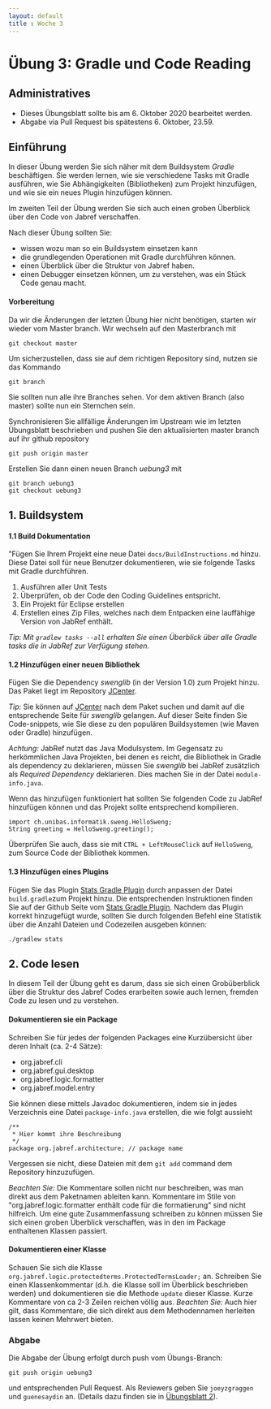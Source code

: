 ```yaml
---
layout: default
title : Woche 3
---
```

# Übung 3: Gradle und Code Reading

## Administratives

* Dieses Übungsblatt sollte bis am 6. Oktober 2020 bearbeitet werden.  
* Abgabe via Pull Request bis spätestens 6. Oktober, 23.59.


## Einführung

In dieser Übung werden Sie sich näher mit dem Buildsystem *Gradle* beschäftigen. Sie werden lernen, wie sie verschiedene Tasks mit Gradle ausführen, wie Sie Abhängigkeiten (Bibliotheken) zum Projekt hinzufügen, und wie sie ein neues Plugin hinzufügen können. 

Im zweiten Teil der Übung werden Sie sich auch einen groben Überblick über den Code von Jabref verschaffen. 

Nach dieser Übung sollten Sie:
* wissen wozu man so ein Buildsystem einsetzen kann
* die grundlegenden Operationen mit Gradle durchführen können.
* einen Überblick über die Struktur von Jabref haben. 
* einen Debugger einsetzen können, um zu verstehen, was ein Stück Code genau macht. 


#### Vorbereitung

Da wir die Änderungen der letzten Übung hier nicht benötigen, starten wir wieder vom Master branch. Wir wechseln auf den Masterbranch mit 
```
git checkout master
```

Um sicherzustellen, dass sie auf dem richtigen Repository sind, nutzen sie das Kommando 
```
git branch
```
Sie sollten nun alle ihre Branches sehen. Vor dem aktiven Branch (also master) sollte nun ein Sternchen sein. 

Synchronisieren Sie allfällige Änderungen im Upstream wie im letzten Übungsblatt beschrieben und pushen Sie den aktualisierten master branch auf ihr github repository
```
git push origin master
```

Erstellen Sie dann einen neuen Branch *uebung3* mit
```
git branch uebung3
git checkout uebung3
```

## 1. Buildsystem

#### 1.1 Build Dokumentation 

"Fügen Sie Ihrem Projekt eine neue Datei ```docs/BuildInstructions.md``` hinzu. Diese Datei soll für neue Benutzer dokumentieren, wie sie folgende Tasks mit Gradle durchführen. 
1. Ausführen aller Unit Tests
2. Überprüfen, ob der Code den Coding Guidelines entspricht. 
3. Ein Projekt für Eclipse erstellen
4. Erstellen eines Zip Files, welches nach dem Entpacken eine lauffähige Version von JabRef enthält. 

*Tip: Mit ```gradlew tasks --all``` erhalten Sie einen Überblick über alle Gradle tasks die in JabRef zur Verfügung stehen.*



#### 1.2 Hinzufügen einer neuen Bibliothek

Fügen Sie die Dependency *swenglib* (in der Version 1.0) zum Projekt hinzu. Das Paket liegt im Repository [JCenter](https://bintray.com/bintray/jcenter).

*Tip:* Sie können auf [JCenter](https://bintray.com/bintray/jcenter) nach dem Paket suchen und damit auf die entsprechende Seite für *swenglib* gelangen. Auf dieser Seite finden Sie Code-snippets, 
wie Sie diese zu den populären Buildsystemen (wie Maven oder Gradle) hinzufügen. 

*Achtung:* JabRef nutzt das Java Modulsystem. Im Gegensatz zu herkömmlichen Java Projekten, bei denen es reicht, die Bibliothek in Gradle als dependency zu deklarieren, müssen Sie *swenglib* bei JabRef 
zusätzlich als *Required Dependency* deklarieren. Dies machen Sie in der Datei ```module-info.java```.

Wenn das hinzufügen funktioniert hat sollten Sie folgenden Code zu JabRef hinzufügen können und das Projekt sollte entsprechend kompilieren. 
```
import ch.unibas.informatik.sweng.HelloSweng;
String greeting = HelloSweng.greeting();
```

Überprüfen Sie auch, dass sie mit ```CTRL + LeftMouseClick``` auf ```HelloSweng```, zum 
Source Code der Bibliothek kommen. 


#### 1.3 Hinzufügen eines Plugins
Fügen Sie das Plugin [Stats Gradle Plugin](https://github.com/aalmiray/stats-gradle-plugin) durch anpassen der Datei ```build.gradle```zum Projekt hinzu. Die entsprechenden Instruktionen finden Sie auf
der Github Seite vom [Stats Gradle Plugin](https://github.com/aalmiray/stats-gradle-plugin).
Nachdem das Plugin korrekt hinzugefügt wurde, sollten Sie durch folgenden Befehl eine Statistik über die Anzahl Dateien und Codezeilen ausgeben können:
```
./gradlew stats
```


## 2. Code lesen

In diesem Teil der Übung geht es darum, dass sie sich einen Grobüberblick über die Struktur des Jabref Codes erarbeiten sowie auch lernen, fremden Code zu lesen und zu verstehen.

#### Dokumentieren sie ein Package

Schreiben Sie für jedes der folgenden Packages eine Kurzübersicht über deren Inhalt (ca. 2-4 Sätze):

* org.jabref.cli
* org.jabref.gui.desktop
* org.jabref.logic.formatter
* org.jabref.model.entry

Sie k&ouml;nnen diese mittels Javadoc dokumentieren, indem sie in jedes Verzeichnis eine Datei
```package-info.java``` erstellen, die wie folgt aussieht
```
/**
 * Hier kommt ihre Beschreibung
 */
package org.jabref.architecture; // package name 
```

Vergessen sie nicht, diese Dateien mit dem ```git add``` command dem Repository hinzuzufügen.

*Beachten Sie:* Die Kommentare sollen nicht nur beschreiben, was man direkt aus dem Paketnamen ableiten kann. Kommentare im Stile von "org.jabref.logic.formatter enthält code für die formatierung" sind nicht hilfreich. 
Um eine gute Zusammenfassung schreiben zu können müssen Sie sich einen groben Überblick verschaffen, was in den im Package enthaltenen Klassen passiert. 


#### Dokumentieren einer Klasse

Schauen Sie sich die Klasse
```org.jabref.logic.protectedterms.ProtectedTermsLoader;``` an. Schreiben Sie einen Klassenkommentar (d.h. die Klasse soll im Überblick beschrieben werden) und dokumentieren sie die Methode ```update``` dieser Klasse. Kurze Kommentare von ca 2-3 Zeilen reichen völlig aus. 
*Beachten Sie:* Auch hier gilt, dass Kommentare, die sich direkt aus dem Methodennamen herleiten lassen keinen Mehrwert bieten. 



### Abgabe
Die Abgabe der Übung erfolgt durch push vom Übungs-Branch: 
```
git push origin uebung3
``` 
und entsprechenden Pull Request. Als Reviewers geben Sie ```joeyzgraggen``` und ```guenesaydin``` an. 
(Details dazu finden sie in [&Uuml;bungsblatt 2](week3/practical-exercises)).
 
